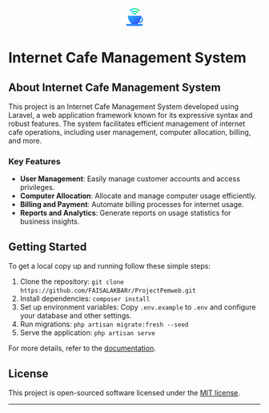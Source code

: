 <p align="center"><a href="" target="_blank"><img src="public\img\internet-cafe.png" width="40" alt="Internet Cafe Logo"></a></p>
<h1>Internet Cafe Management System</h1>

## About Internet Cafe Management System

This project is an Internet Cafe Management System developed using Laravel, a web application framework known for its expressive syntax and robust features. The system facilitates efficient management of internet cafe operations, including user management, computer allocation, billing, and more.

### Key Features

- **User Management**: Easily manage customer accounts and access privileges.
- **Computer Allocation**: Allocate and manage computer usage efficiently.
- **Billing and Payment**: Automate billing processes for internet usage.
- **Reports and Analytics**: Generate reports on usage statistics for business insights.

## Getting Started

To get a local copy up and running follow these simple steps:

1. Clone the repository: `git clone https://github.com/FAISALAKBARr/ProjectPemweb.git`
2. Install dependencies: `composer install`
3. Set up environment variables: Copy `.env.example` to `.env` and configure your database and other settings.
4. Run migrations: `php artisan migrate:fresh --seed`
5. Serve the application: `php artisan serve`

For more details, refer to the [documentation](https://github.com/your-username/your-repository/wiki).

## License

This project is open-sourced software licensed under the [MIT license](https://opensource.org/licenses/MIT).

---
